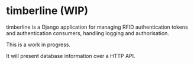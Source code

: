 # timberline (WIP) #

timberline is a Django application for managing RFID authentication tokens and
authentication consumers, handling logging and authorisation.

This is a work in progress.

It will present database information over a HTTP API.


